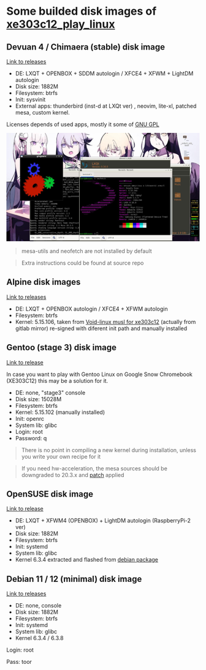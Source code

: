# Some builded disk images of [xe303c12_play_linux](https://github.com/quarkscript/xe303c12_play_linux)

## Devuan 4 / Chimaera (stable) disk image
[Link to releases](https://github.com/quarkscript2/xe303c12_arm_linux/releases/tag/Devuan_Chimaera_Arm_for_Google_Snow_Chromebook)
- DE: LXQT + OPENBOX + SDDM autologin / XFCE4 + XFWM + LightDM autologin
- Disk size: 1882M
- Filesystem: btrfs
- Init: sysvinit
- External apps: thunderbird (inst-d at LXQt ver) , neovim, lite-xl, patched mesa, custom kernel.

Licenses depends of used apps, mostly it some of [GNU GPL](https://www.gnu.org/licenses/)

![](demo.jpg)

> mesa-utils and neofetch are not installed by default

> Extra instructions could be found at source repo

## Alpine disk images
[Link to releases](https://github.com/quarkscript2/xe303c12_arm_linux/releases/tag/Alpine_for_Google_Snow_Chromebook)

- DE:  LXQT + OPENBOX autologin / XFCE4 + XFWM autologin
- Filesystem: btrfs
- Kernel: 5.15.106, taken from [Void-linux musl for xe303c12](https://github.com/quarkscript/linux-armv7-xe303c12-only) (actually from gitlab mirror) re-signed with diferent init path and manually installed

## Gentoo (stage 3) disk image
[Link to release](https://github.com/quarkscript2/xe303c12_arm_linux/releases/tag/Gentoo_armv7hf_for_Google_Snow_Chromebook)

In case you want to play with Gentoo Linux on Google Snow Chromebook (XE303C12) this may be a solution for it. 
- DE: none, "stage3" console
- Disk size: 15028M
- Filesystem: btrfs
- Kernel: 5.15.102 (manually installed)
- Init: openrc
- System lib: glibc
- Login: root
- Password: q
> There is no point in compiling a new kernel during installation, unless you write your own recipe for it

> If you need hw-acceleration, the mesa sources should be downgraded to 20.3.x and [patch](https://github.com/quarkscript/linux-armv7-xe303c12-only/blob/master/archlinuxarm/some_forked_apps/mesa/gpuac.patch) applied

## OpenSUSE disk image
[Link to release](https://github.com/quarkscript2/xe303c12_arm_linux/releases/tag/Opensuse_Arm_for_Google_Snow_Chromebook)
- DE: LXQT + XFWM4 (OPENBOX) + LightDM autologin (RaspberryPi-2 ver)
- Disk size: 1882M
- Filesystem: btrfs
- Init: systemd
- System lib: glibc
- Kernel 6.3.4 extracted and flashed from [debian package](https://gitlab.com/quarkscript/linarm/-/blob/master/pkg/linux-kernel-xe303c12-6.3.4.deb)

## Debian 11 / 12 (minimal) disk image
[Link to releases](https://github.com/quarkscript2/xe303c12_arm_linux/releases/tag/Debian_Arm_for_Google_Snow_Chromebook)
- DE: none, console
- Disk size: 1882M
- Filesystem: btrfs
- Init: systemd
- System lib: glibc
- Kernel 6.3.4 / 6.3.8

Login: root 

Pass: toor
